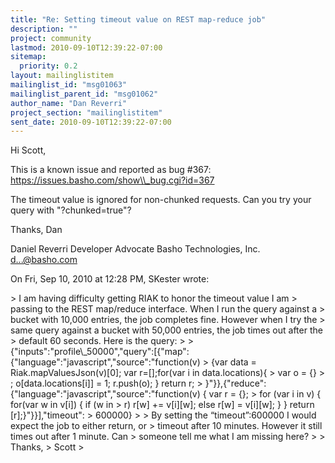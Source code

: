 ```yaml
---
title: "Re: Setting timeout value on REST map-reduce job"
description: ""
project: community
lastmod: 2010-09-10T12:39:22-07:00
sitemap:
  priority: 0.2
layout: mailinglistitem
mailinglist_id: "msg01063"
mailinglist_parent_id: "msg01062"
author_name: "Dan Reverri"
project_section: "mailinglistitem"
sent_date: 2010-09-10T12:39:22-07:00
---
```



Hi Scott,

This is a known issue and reported as bug #367:
https://issues.basho.com/show\\_bug.cgi?id=367

The timeout value is ignored for non-chunked requests. Can you try your
query with "?chunked=true"?

Thanks,
Dan

Daniel Reverri
Developer Advocate
Basho Technologies, Inc.
d...@basho.com


On Fri, Sep 10, 2010 at 12:28 PM, SKester  wrote:

&gt; I am having difficulty getting RIAK to honor the timeout value I am
&gt; passing to the REST map/reduce interface. When I run the query against a
&gt; bucket with 10,000 entries, the job completes fine. However when I try the
&gt; same query against a bucket with 50,000 entries, the job times out after the
&gt; default 60 seconds. Here is the query:
&gt;
&gt; {"inputs":"profile\\_50000","query":[{"map":{"language":"javascript","source":"function(v)
&gt; {var data = Riak.mapValuesJson(v)[0]; var r=[];for(var i in data.locations){
&gt; var o = {}
&gt; ; o[data.locations[i]] = 1; r.push(o); } return r;
&gt; }"}},{"reduce":{"language":"javascript","source":"function(v) { var r = {};
&gt; for (var i in v) { for(var w in v[i]) { if (w in
&gt; r) r[w] += v[i][w]; else r[w] = v[i][w]; } } return [r];}"}}],"timeout":
&gt; 600000}
&gt;
&gt; By setting the “timeout”:600000 I would expect the job to either return, or
&gt; timeout after 10 minutes. However it still times out after 1 minute. Can
&gt; someone tell me what I am missing here?
&gt;
&gt; Thanks,
&gt; Scott
&gt;

